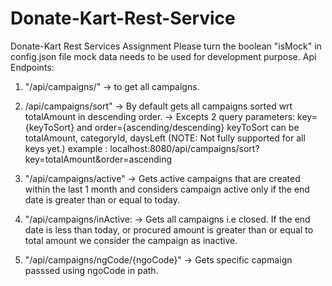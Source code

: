 # Donate-Kart-Rest-Service

Donate-Kart Rest Services Assignment
Please turn the boolean "isMock" in config.json file mock data needs to be used for development purpose.
Api Endpoints:

1. "/api/campaigns/"
   -> to get all campaigns.

2. /api/campaigns/sort"
   -> By default gets all campaigns sorted wrt totalAmount in descending order.
   -> Excepts 2 query parameters:
   key={keyToSort} and order={ascending/descending}
   keyToSort can be totalAmount, categoryId, daysLeft (NOTE: Not fully supported for all keys yet.)
   example : localhost:8080/api/campaigns/sort?key=totalAmount&order=ascending

3. "/api/campaigns/active"
   -> Gets active campaigns that are created within the last 1 month and considers campaign active only if the end date is greater
   than or equal to today.

4. "/api/campaigns/inActive:
   -> Gets all campaigns i.e closed. If the end date is less than today, or procured amount is greater than or equal to total amount
   we consider the campaign as inactive.

5. "/api/campaigns/ngCode/{ngoCode}"
   -> Gets specific capmaign passsed using ngoCode in path.
